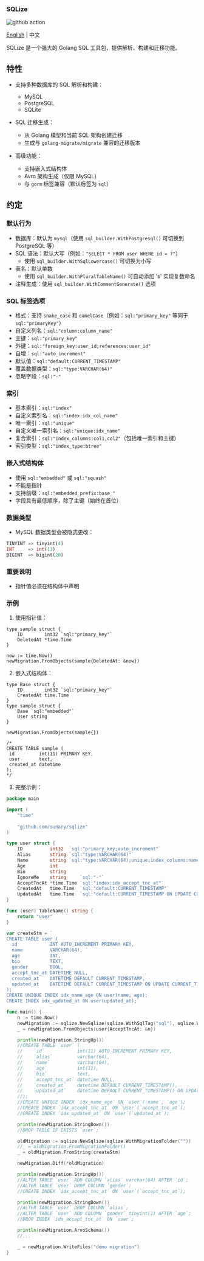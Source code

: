 ### SQLize

![github action](https://github.com/sunary/sqlize/actions/workflows/go.yml/badge.svg)

[English](README.md) | 中文

SQLize 是一个强大的 Golang SQL 工具包，提供解析、构建和迁移功能。

## 特性

- 支持多种数据库的 SQL 解析和构建：
  - MySQL
  - PostgreSQL
  - SQLite

- SQL 迁移生成：
  - 从 Golang 模型和当前 SQL 架构创建迁移
  - 生成与 `golang-migrate/migrate` 兼容的迁移版本

- 高级功能：
  - 支持嵌入式结构体
  - Avro 架构生成（仅限 MySQL）
  - 与 `gorm` 标签兼容（默认标签为 `sql`）

## 约定

### 默认行为

- 数据库：默认为 `mysql`（使用 `sql_builder.WithPostgresql()` 可切换到 PostgreSQL 等）
- SQL 语法：默认大写（例如：`"SELECT * FROM user WHERE id = ?"`）
  - 使用 `sql_builder.WithSqlLowercase()` 可切换为小写
- 表名：默认单数
  - 使用 `sql_builder.WithPluralTableName()` 可自动添加 's' 实现复数命名
- 注释生成：使用 `sql_builder.WithCommentGenerate()` 选项

### SQL 标签选项

- 格式：支持 `snake_case` 和 `camelCase`（例如：`sql:"primary_key"` 等同于 `sql:"primaryKey"`）
- 自定义列名：`sql:"column:column_name"`
- 主键：`sql:"primary_key"`
- 外键：`sql:"foreign_key:user_id;references:user_id"`
- 自增：`sql:"auto_increment"`
- 默认值：`sql:"default:CURRENT_TIMESTAMP"`
- 覆盖数据类型：`sql:"type:VARCHAR(64)"`
- 忽略字段：`sql:"-"`

### 索引

- 基本索引：`sql:"index"`
- 自定义索引名：`sql:"index:idx_col_name"`
- 唯一索引：`sql:"unique"`
- 自定义唯一索引名：`sql:"unique:idx_name"`
- 复合索引：`sql:"index_columns:col1,col2"`（包括唯一索引和主键）
- 索引类型：`sql:"index_type:btree"`

### 嵌入式结构体

- 使用 `sql:"embedded"` 或 `sql:"squash"`
- 不能是指针
- 支持前缀：`sql:"embedded_prefix:base_"`
- 字段具有最低顺序，除了主键（始终在首位）

### 数据类型

- MySQL 数据类型会被隐式更改：

```sql
TINYINT => tinyint(4)
INT     => int(11)
BIGINT  => bigint(20)
```

### 重要说明

- 指针值必须在结构体中声明

### 示例

1. 使用指针值：

```golang
type sample struct {
    ID        int32 `sql:"primary_key"`
    DeletedAt *time.Time
}

now := time.Now()
newMigration.FromObjects(sample{DeletedAt: &now})
```

2. 嵌入式结构体：

```golang
type Base struct {
    ID        int32 `sql:"primary_key"`
    CreatedAt time.Time
}
type sample struct {
    Base `sql:"embedded"`
    User string
}

newMigration.FromObjects(sample{})

/*
CREATE TABLE sample (
 id         int(11) PRIMARY KEY,
 user       text,
 created_at datetime
);
*/
```

3. 完整示例：

```go
package main

import (
    "time"
    
    "github.com/sunary/sqlize"
)

type user struct {
    ID          int32  `sql:"primary_key;auto_increment"`
    Alias       string `sql:"type:VARCHAR(64)"`
    Name        string `sql:"type:VARCHAR(64);unique;index_columns:name,age"`
    Age         int
    Bio         string
    IgnoreMe    string     `sql:"-"`
    AcceptTncAt *time.Time `sql:"index:idx_accept_tnc_at"`
    CreatedAt   time.Time  `sql:"default:CURRENT_TIMESTAMP"`
    UpdatedAt   time.Time  `sql:"default:CURRENT_TIMESTAMP ON UPDATE CURRENT_TIMESTAMP;index:idx_updated_at"`
}

func (user) TableName() string {
    return "user"
}

var createStm = `
CREATE TABLE user (
  id            INT AUTO_INCREMENT PRIMARY KEY,
  name          VARCHAR(64),
  age           INT,
  bio           TEXT,
  gender        BOOL,
  accept_tnc_at DATETIME NULL,
  created_at    DATETIME DEFAULT CURRENT_TIMESTAMP,
  updated_at    DATETIME DEFAULT CURRENT_TIMESTAMP ON UPDATE CURRENT_TIMESTAMP
);
CREATE UNIQUE INDEX idx_name_age ON user(name, age);
CREATE INDEX idx_updated_at ON user(updated_at);`

func main() {
    n := time.Now()
    newMigration := sqlize.NewSqlize(sqlize.WithSqlTag("sql"), sqlize.WithMigrationFolder(""))
    _ = newMigration.FromObjects(user{AcceptTncAt: &n})

    println(newMigration.StringUp())
    //CREATE TABLE `user` (
    //    `id`            int(11) AUTO_INCREMENT PRIMARY KEY,
    //    `alias`         varchar(64),
    //    `name`          varchar(64),
    //    `age`           int(11),
    //    `bio`           text,
    //    `accept_tnc_at` datetime NULL,
    //    `created_at`    datetime DEFAULT CURRENT_TIMESTAMP(),
    //    `updated_at`    datetime DEFAULT CURRENT_TIMESTAMP() ON UPDATE CURRENT_TIMESTAMP()
    //);
    //CREATE UNIQUE INDEX `idx_name_age` ON `user`(`name`, `age`);
    //CREATE INDEX `idx_accept_tnc_at` ON `user`(`accept_tnc_at`);
    //CREATE INDEX `idx_updated_at` ON `user`(`updated_at`);

    println(newMigration.StringDown())
    //DROP TABLE IF EXISTS `user`;

    oldMigration := sqlize.NewSqlize(sqlize.WithMigrationFolder(""))
    //_ = oldMigration.FromMigrationFolder()
    _ = oldMigration.FromString(createStm)

    newMigration.Diff(*oldMigration)

    println(newMigration.StringUp())
    //ALTER TABLE `user` ADD COLUMN `alias` varchar(64) AFTER `id`;
    //ALTER TABLE `user` DROP COLUMN `gender`;
    //CREATE INDEX `idx_accept_tnc_at` ON `user`(`accept_tnc_at`);

    println(newMigration.StringDown())
    //ALTER TABLE `user` DROP COLUMN `alias`;
    //ALTER TABLE `user` ADD COLUMN `gender` tinyint(1) AFTER `age`;
    //DROP INDEX `idx_accept_tnc_at` ON `user`;

    println(newMigration.ArvoSchema())
    //...

    _ = newMigration.WriteFiles("demo migration")
}
```